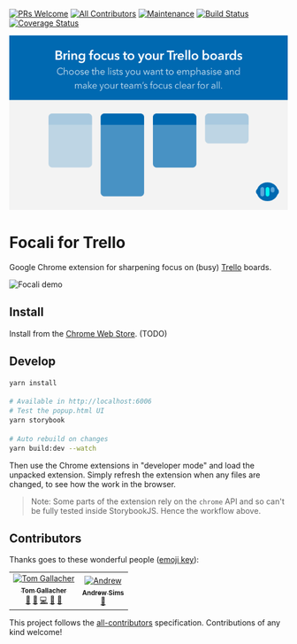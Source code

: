 [![PRs Welcome](https://img.shields.io/badge/PRs-welcome-green.svg?style=flat-square&logo=Github)](http://makeapullrequest.com)
[![All Contributors](https://img.shields.io/badge/all_contributors-1-orange.svg?style=flat-square)](#contributors)
[![Maintenance](https://img.shields.io/badge/Maintained%3F-yes-green.svg?style=flat-square)](https://github.com/tgallacher/focali-for-trello/graphs/commit-activity)
[![Build Status](https://travis-ci.com/tgallacher/focali-for-trello.svg?branch=master)](https://travis-ci.com/tgallacher/focali-for-trello)
[![Coverage Status](https://coveralls.io/repos/github/tgallacher/focali-for-trello/badge.svg?branch=master)](https://coveralls.io/github/tgallacher/focali-for-trello?branch=master)

<p align="center">
  <img class="center" src="./images/focali-splash.png" alt="Focali splash" />
</p>

# Focali for Trello

Google Chrome extension for sharpening focus on (busy) [Trello](https://trello.com) boards.

![Focali demo](./focali-demo.gif)

## Install

Install from the [Chrome Web Store](#). (TODO)

## Develop

```sh
yarn install

# Available in http://localhost:6006
# Test the popup.html UI
yarn storybook

# Auto rebuild on changes
yarn build:dev --watch
```

Then use the Chrome extensions in "developer mode" and load the unpacked extension. Simply refresh the extension when any files are changed, to see how the work in the browser.

> Note: Some parts of the extension rely on the `chrome` API and so can't be fully tested inside StorybookJS. Hence the workflow above.

## Contributors

Thanks goes to these wonderful people ([emoji key](https://allcontributors.org/docs/en/emoji-key)):

<!-- ALL-CONTRIBUTORS-LIST:START - Do not remove or modify this section -->
<!-- prettier-ignore -->
<table><tr><td align="center"><a href="https://commented.tech"><img src="https://avatars1.githubusercontent.com/u/6460370?v=4" width="100px;" alt="Tom Gallacher"/><br /><sub><b>Tom Gallacher</b></sub></a><br /><a href="#ideas-tgallacher" title="Ideas, Planning, & Feedback">🤔</a> <a href="#maintenance-tgallacher" title="Maintenance">🚧</a> <a href="https://github.com/tgallacher/focali-for-trello/commits?author=tgallacher" title="Code">💻</a> <a href="https://github.com/tgallacher/focali-for-trello/issues?q=author%3Atgallacher" title="Bug reports">🐛</a> <a href="https://github.com/tgallacher/focali-for-trello/commits?author=tgallacher" title="Documentation">📖</a></td><td align="center"><a href="http://andrewsims.co"><img src="https://avatars3.githubusercontent.com/u/12777283?v=4" width="100px;" alt="Andrew "/><br /><sub><b>Andrew Sims</b></sub></a><br /><a href="#design-andrew-sims" title="Design">🎨</a></td></tr></table>

<!-- ALL-CONTRIBUTORS-LIST:END -->

This project follows the [all-contributors](https://github.com/all-contributors/all-contributors) specification. Contributions of any kind welcome!
